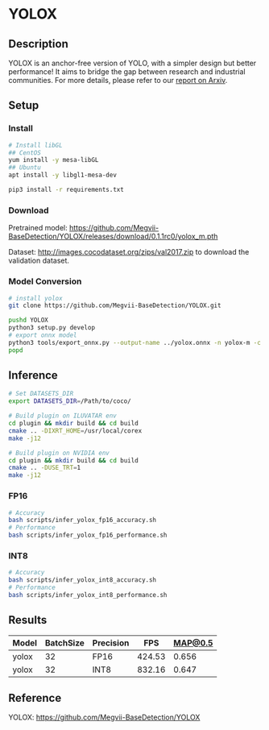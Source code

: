 # YOLOX

## Description

YOLOX is an anchor-free version of YOLO, with a simpler design but better performance! It aims to bridge the gap between research and industrial communities.
For more details, please refer to our [report on Arxiv](https://arxiv.org/abs/2107.08430).

## Setup

### Install

```bash
# Install libGL
## CentOS
yum install -y mesa-libGL
## Ubuntu
apt install -y libgl1-mesa-dev

pip3 install -r requirements.txt
```

### Download

Pretrained model: <https://github.com/Megvii-BaseDetection/YOLOX/releases/download/0.1.1rc0/yolox_m.pth>

Dataset: <http://images.cocodataset.org/zips/val2017.zip> to download the validation dataset.

### Model Conversion

```bash
# install yolox
git clone https://github.com/Megvii-BaseDetection/YOLOX.git

pushd YOLOX
python3 setup.py develop
# export onnx model
python3 tools/export_onnx.py --output-name ../yolox.onnx -n yolox-m -c yolox_m.pth --batch-size 32
popd
```

## Inference

```bash
# Set DATASETS_DIR
export DATASETS_DIR=/Path/to/coco/

# Build plugin on ILUVATAR env
cd plugin && mkdir build && cd build
cmake .. -DIXRT_HOME=/usr/local/corex
make -j12

# Build plugin on NVIDIA env
cd plugin && mkdir build && cd build
cmake .. -DUSE_TRT=1
make -j12
```

### FP16

```bash
# Accuracy
bash scripts/infer_yolox_fp16_accuracy.sh
# Performance
bash scripts/infer_yolox_fp16_performance.sh
```

### INT8

```bash
# Accuracy
bash scripts/infer_yolox_int8_accuracy.sh
# Performance
bash scripts/infer_yolox_int8_performance.sh
```

## Results

Model   |BatchSize  |Precision |FPS       |MAP@0.5   |
--------|-----------|----------|----------|----------|
yolox   |    32     |   FP16   | 424.53   |  0.656   |
yolox   |    32     |   INT8   | 832.16   |  0.647   |

## Reference

YOLOX: <https://github.com/Megvii-BaseDetection/YOLOX>
